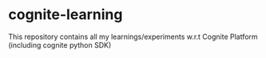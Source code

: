 # cognite-learning
This repository contains all my learnings/experiments w.r.t Cognite Platform (including cognite python SDK)

